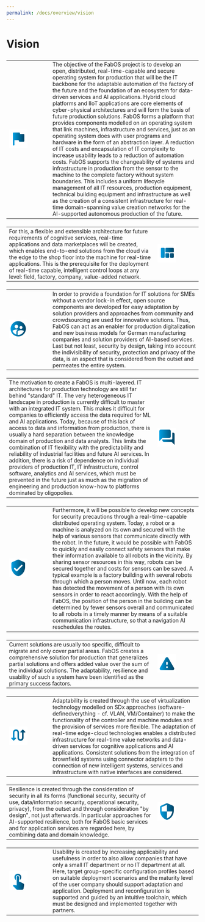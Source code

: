 ```yaml
---
permalink: /docs/overview/vision
---
```


# Vision

<style>
table, th, td, tr {
   border: none!important;
   border-collapse: collapse;
   empty-cells: hide;
}
</style>

| <div style="width:100px"/> | |
|-|-|
| <img src = "/img/icons/icon-flag-24px.svg"></image> | The objective of the FabOS project is to develop an open, distributed, real-time-capable and secure operating system for production that will be the IT backbone for the adaptable automation of the factory of the future and the foundation of an ecosystem for data-driven services and AI applications. Hybrid cloud platforms and IIoT applications are core elements of cyber-physical architectures and will form the basis of future production solutions. FabOS forms a platform that provides components modelled on an operating system that link machines, infrastructure and services, just as an operating system does with user programs and hardware in the form of an abstraction layer. A reduction of IT costs and encapsulation of IT complexity to increase usability leads to a reduction of automation costs. FabOS supports the changeability of systems and infrastructure in production from the sensor to the machine to the complete factory without system boundaries. This includes a uniform lifecycle management of all IT resources, production equipment, technical building equipment and infrastructure as well as the creation of a consistent infrastructure for real-time domain-spanning value creation networks for the AI-supported autonomous production of the future.|                                                                                                                                      

| | <div style="width:100px"/> |
|-|-|
| For this, a flexible and extensible architecture for future requirements of cognitive services, real-time applications and data marketplaces will be created, which enables end-to-end solutions from the cloud via the edge to the shop floor into the machine for real-time applications. This is the prerequisite for the deployment of real-time capable, intelligent control loops at any level: field, factory, company, value-added network. | <img src = "/img/icons/icon-view_quilt-24px.svg"></image> 


| <div style="width:100px"/> |  |
|-|-|
|  <img src = "/img/icons/icon-supervised_user_circle-24px.svg"></image> | In order to provide a foundation for IT solutions for SMEs without a vendor lock-in effect, open source components are developed for easy adaptation by solution providers and approaches from community and crowdsourcing are used for innovative solutions. Thus, FabOS can act as an enabler for production digitalization and new business models for German manufacturing companies and solution providers of AI-based services. Last but not least, security by design, taking into account the indivisibility of security, protection and privacy of the data, is an aspect that is considered from the outset and permeates the entire system. |

| | <div style="width:100px"/> |
|-|-|
| The motivation to create a FabOS is multi-layered. IT architectures for production technology are still far behind "standard" IT. The very heterogeneous IT landscape in production is currently difficult to master with an integrated IT system. This makes it difficult for companies to efficiently access the data required for ML and AI applications. Today, because of this lack of access to data and information from production, there is usually a hard separation between the knowledge domain of production and data analysts. This limits the combination of IT flexibility with the predictability and reliability of industrial facilities and future AI services. In addition, there is a risk of dependence on individual providers of production IT, IT infrastructure, control software, analytics and AI services, which must be prevented in the future just as much as the migration of engineering and production know-how to platforms dominated by oligopolies.  | <img src = "/img/icons/icon-question_answer-24px.svg"></image> | 

| <div style="width:100px"/> | |
|-|-|
| <img src = "/img/icons/icon-verified_user-24px.svg"></image> | Furthermore, it will be possible to develop new concepts for security precautions through a real-time-capable distributed operating system. Today, a robot or a machine is analyzed on its own and secured with the help of various sensors that communicate directly with the robot. In the future, it would be possible with FabOS to quickly and easily connect safety sensors that make their information available to all robots in the vicinity. By sharing sensor resources in this way, robots can be secured together and costs for sensors can be saved. A typical example is a factory building with several robots through which a person moves. Until now, each robot has detected the movement of a person with its own sensors in order to react accordingly. With the help of FabOS, the position of the person in the building can be determined by fewer sensors overall and communicated to all robots in a timely manner by means of a suitable communication infrastructure, so that a navigation AI reschedules the routes. |

| | <div style="width:100px"/> |
|-|-|
| Current solutions are usually too specific, difficult to migrate and only cover partial areas. FabOS creates a comprehensive solution for production that generalizes partial solutions and offers added value over the sum of the individual solutions. The adaptability, resilience and usability of such a system have been identified as the primary success factors. | <img src = "/img/icons/icon-warning-24px.svg"></image> |

| <div style="width:100px"/> | |
|-|-|
| <img src = "/img/icons/icon-swap_calls-24px.svg"></image> | Adaptability is created through the use of virtualization technology modelled on SDx approaches (software-definedverything - cf. VLAN, VM/Container) to make the functionality of the controller and machine modules and the provision of services more flexible. The adaptation of real-time edge-cloud technologies enables a distributed infrastructure for real-time value networks and data-driven services for cognitive applications and AI applications. Consistent solutions from the integration of brownfield systems using connector adapters to the connection of new intelligent systems, services and infrastructure with native interfaces are considered. | 

| | <div style="width:100px"/> |
|-|-|
| Resilience is created through the consideration of security in all its forms (functional security, security of use, data/information security, operational security, privacy), from the outset and through consideration "by design", not just afterwards. In particular approaches for AI-supported resilience, both for FabOS basic services and for application services are regarded here, by combining data and domain knowledge. | <img src = "/img/icons/icon-security-24px.svg"></image> |

| <div style="width:100px"/> | |
|-|-|
|  <img src = "/img/icons/icon-touch_app-24px.svg"></image> | Usability is created by increasing applicability and usefulness in order to also allow companies that have only a small IT department or no IT department at all. Here, target group-specific configuration profiles based on suitable deployment scenarios and the maturity level of the user company should support adaptation and application. Deployment and reconfiguration is supported and guided by an intuitive toolchain, which must be designed and implemented together with partners. |